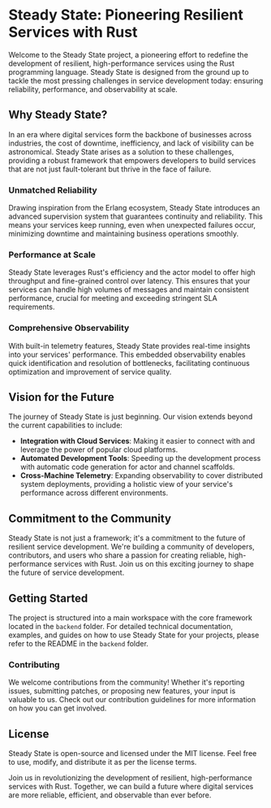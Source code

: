 # Steady State: Pioneering Resilient Services with Rust

Welcome to the Steady State project, a pioneering effort to redefine the development of resilient, high-performance services using the Rust programming language. Steady State is designed from the ground up to tackle the most pressing challenges in service development today: ensuring reliability, performance, and observability at scale.

## Why Steady State?

In an era where digital services form the backbone of businesses across industries, the cost of downtime, inefficiency, and lack of visibility can be astronomical. Steady State arises as a solution to these challenges, providing a robust framework that empowers developers to build services that are not just fault-tolerant but thrive in the face of failure.

### Unmatched Reliability

Drawing inspiration from the Erlang ecosystem, Steady State introduces an advanced supervision system that guarantees continuity and reliability. This means your services keep running, even when unexpected failures occur, minimizing downtime and maintaining business operations smoothly.

### Performance at Scale

Steady State leverages Rust's efficiency and the actor model to offer high throughput and fine-grained control over latency. This ensures that your services can handle high volumes of messages and maintain consistent performance, crucial for meeting and exceeding stringent SLA requirements.

### Comprehensive Observability

With built-in telemetry features, Steady State provides real-time insights into your services' performance. This embedded observability enables quick identification and resolution of bottlenecks, facilitating continuous optimization and improvement of service quality.

## Vision for the Future

The journey of Steady State is just beginning. Our vision extends beyond the current capabilities to include:

- **Integration with Cloud Services**: Making it easier to connect with and leverage the power of popular cloud platforms.
- **Automated Development Tools**: Speeding up the development process with automatic code generation for actor and channel scaffolds.
- **Cross-Machine Telemetry**: Expanding observability to cover distributed system deployments, providing a holistic view of your service's performance across different environments.

## Commitment to the Community

Steady State is not just a framework; it's a commitment to the future of resilient service development. We're building a community of developers, contributors, and users who share a passion for creating reliable, high-performance services with Rust. Join us on this exciting journey to shape the future of service development.

## Getting Started

The project is structured into a main workspace with the core framework located in the `backend` folder. For detailed technical documentation, examples, and guides on how to use Steady State for your projects, please refer to the README in the `backend` folder.

### Contributing

We welcome contributions from the community! Whether it's reporting issues, submitting patches, or proposing new features, your input is valuable to us. Check out our contribution guidelines for more information on how you can get involved.

## License

Steady State is open-source and licensed under the MIT license. Feel free to use, modify, and distribute it as per the license terms.

Join us in revolutionizing the development of resilient, high-performance services with Rust. Together, we can build a future where digital services are more reliable, efficient, and observable than ever before.
